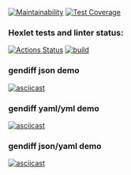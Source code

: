 [![Maintainability](https://api.codeclimate.com/v1/badges/283616f5c9f7261245a0/maintainability)](https://codeclimate.com/github/alexgitcher/frontend-project-lvl2/maintainability)
[![Test Coverage](https://api.codeclimate.com/v1/badges/283616f5c9f7261245a0/test_coverage)](https://codeclimate.com/github/alexgitcher/frontend-project-lvl2/test_coverage)

### Hexlet tests and linter status:
[![Actions Status](https://github.com/alexgitcher/frontend-project-lvl2/workflows/hexlet-check/badge.svg)](https://github.com/alexgitcher/frontend-project-lvl2/actions)
[![build](https://github.com/alexgitcher/frontend-project-lvl2/actions/workflows/build.yml/badge.svg)](https://github.com/alexgitcher/frontend-project-lvl2/actions/workflows/build.yml)

### gendiff json demo

[![asciicast](https://asciinema.org/a/cAFBfvSUC8RTOJ7Rr4Vtkq0va.svg)](https://asciinema.org/a/cAFBfvSUC8RTOJ7Rr4Vtkq0va)

### gendiff yaml/yml demo

[![asciicast](https://asciinema.org/a/OLwkHzFHGqVcBtckXjclGaOYI.svg)](https://asciinema.org/a/OLwkHzFHGqVcBtckXjclGaOYI)

### gendiff json/yaml demo

[![asciicast](https://asciinema.org/a/cs5ekjJxjj58y3EwhUoMF0WM4.svg)](https://asciinema.org/a/cs5ekjJxjj58y3EwhUoMF0WM4)
